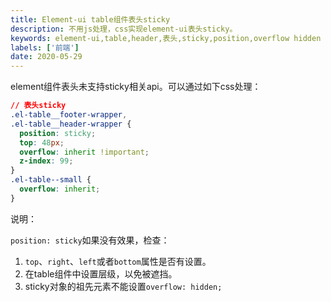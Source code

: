 ```yaml
---
title: Element-ui table组件表头sticky
description: 不用js处理，css实现element-ui表头sticky。
keywords: element-ui,table,header,表头,sticky,position,overflow hidden
labels: ['前端']
date: 2020-05-29
---
```


element组件表头未支持sticky相关api。可以通过如下css处理：

```css
// 表头sticky
.el-table__footer-wrapper,
.el-table__header-wrapper {
  position: sticky;
  top: 48px;
  overflow: inherit !important;
  z-index: 99;
}
.el-table--small {
  overflow: inherit;
}
```

说明：

`position: sticky`如果没有效果，检查：

1. `top`、`right`、`left`或者`bottom`属性是否有设置。
2. 在table组件中设置层级，以免被遮挡。
3. sticky对象的祖先元素不能设置`overflow: hidden;`